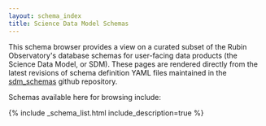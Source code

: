 ```yaml
---
layout: schema_index
title: Science Data Model Schemas
---
```

This schema browser provides a view on a curated subset of the Rubin Observatory's database schemas for
user-facing data products (the Science Data Model, or SDM).  These pages are rendered directly from the latest
revisions of schema definition YAML files maintained in the [sdm_schemas](https://github.com/lsst/sdm_schemas)
github repository.

Schemas available here for browsing include:

{% include _schema_list.html include_description=true %}
